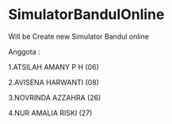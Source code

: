 # SimulatorBandulOnline
Will be Create new Simulator Bandul online

Anggota :

1.ATSILAH AMANY P H   (06)

2.AVISENA HARWANTI    (08)

3.NOVRINDA AZZAHRA    (26)

4.NUR AMALIA RISKI    (27)
